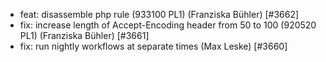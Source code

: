  * feat: disassemble php rule (933100 PL1) (Franziska Bühler) [#3662]
 * fix: increase length of Accept-Encoding header from 50 to 100 (920520 PL1) (Franziska Bühler) [#3661]
 * fix: run nightly workflows at separate times (Max Leske) [#3660]
